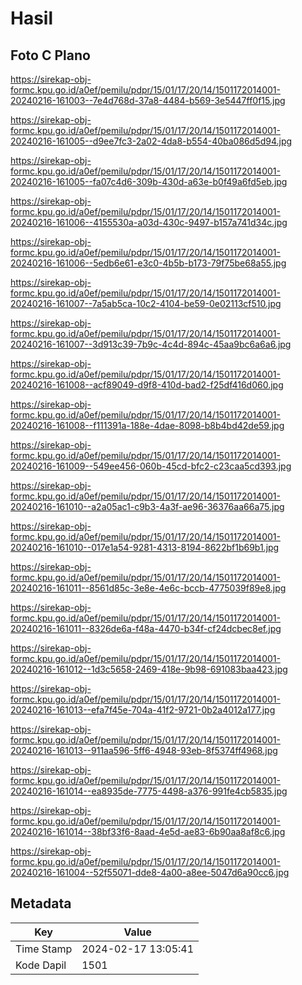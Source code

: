 # Hasil

## Foto C Plano

https://sirekap-obj-formc.kpu.go.id/a0ef/pemilu/pdpr/15/01/17/20/14/1501172014001-20240216-161003--7e4d768d-37a8-4484-b569-3e5447ff0f15.jpg

https://sirekap-obj-formc.kpu.go.id/a0ef/pemilu/pdpr/15/01/17/20/14/1501172014001-20240216-161005--d9ee7fc3-2a02-4da8-b554-40ba086d5d94.jpg

https://sirekap-obj-formc.kpu.go.id/a0ef/pemilu/pdpr/15/01/17/20/14/1501172014001-20240216-161005--fa07c4d6-309b-430d-a63e-b0f49a6fd5eb.jpg

https://sirekap-obj-formc.kpu.go.id/a0ef/pemilu/pdpr/15/01/17/20/14/1501172014001-20240216-161006--4155530a-a03d-430c-9497-b157a741d34c.jpg

https://sirekap-obj-formc.kpu.go.id/a0ef/pemilu/pdpr/15/01/17/20/14/1501172014001-20240216-161006--5edb6e61-e3c0-4b5b-b173-79f75be68a55.jpg

https://sirekap-obj-formc.kpu.go.id/a0ef/pemilu/pdpr/15/01/17/20/14/1501172014001-20240216-161007--7a5ab5ca-10c2-4104-be59-0e02113cf510.jpg

https://sirekap-obj-formc.kpu.go.id/a0ef/pemilu/pdpr/15/01/17/20/14/1501172014001-20240216-161007--3d913c39-7b9c-4c4d-894c-45aa9bc6a6a6.jpg

https://sirekap-obj-formc.kpu.go.id/a0ef/pemilu/pdpr/15/01/17/20/14/1501172014001-20240216-161008--acf89049-d9f8-410d-bad2-f25df416d060.jpg

https://sirekap-obj-formc.kpu.go.id/a0ef/pemilu/pdpr/15/01/17/20/14/1501172014001-20240216-161008--f111391a-188e-4dae-8098-b8b4bd42de59.jpg

https://sirekap-obj-formc.kpu.go.id/a0ef/pemilu/pdpr/15/01/17/20/14/1501172014001-20240216-161009--549ee456-060b-45cd-bfc2-c23caa5cd393.jpg

https://sirekap-obj-formc.kpu.go.id/a0ef/pemilu/pdpr/15/01/17/20/14/1501172014001-20240216-161010--a2a05ac1-c9b3-4a3f-ae96-36376aa66a75.jpg

https://sirekap-obj-formc.kpu.go.id/a0ef/pemilu/pdpr/15/01/17/20/14/1501172014001-20240216-161010--017e1a54-9281-4313-8194-8622bf1b69b1.jpg

https://sirekap-obj-formc.kpu.go.id/a0ef/pemilu/pdpr/15/01/17/20/14/1501172014001-20240216-161011--8561d85c-3e8e-4e6c-bccb-4775039f89e8.jpg

https://sirekap-obj-formc.kpu.go.id/a0ef/pemilu/pdpr/15/01/17/20/14/1501172014001-20240216-161011--8326de6a-f48a-4470-b34f-cf24dcbec8ef.jpg

https://sirekap-obj-formc.kpu.go.id/a0ef/pemilu/pdpr/15/01/17/20/14/1501172014001-20240216-161012--1d3c5658-2469-418e-9b98-691083baa423.jpg

https://sirekap-obj-formc.kpu.go.id/a0ef/pemilu/pdpr/15/01/17/20/14/1501172014001-20240216-161013--efa7f45e-704a-41f2-9721-0b2a4012a177.jpg

https://sirekap-obj-formc.kpu.go.id/a0ef/pemilu/pdpr/15/01/17/20/14/1501172014001-20240216-161013--911aa596-5ff6-4948-93eb-8f5374ff4968.jpg

https://sirekap-obj-formc.kpu.go.id/a0ef/pemilu/pdpr/15/01/17/20/14/1501172014001-20240216-161014--ea8935de-7775-4498-a376-991fe4cb5835.jpg

https://sirekap-obj-formc.kpu.go.id/a0ef/pemilu/pdpr/15/01/17/20/14/1501172014001-20240216-161014--38bf33f6-8aad-4e5d-ae83-6b90aa8af8c6.jpg

https://sirekap-obj-formc.kpu.go.id/a0ef/pemilu/pdpr/15/01/17/20/14/1501172014001-20240216-161004--52f55071-dde8-4a00-a8ee-5047d6a90cc6.jpg


## Metadata

| Key        | Value               |
| ---------- | ------------------- |
| Time Stamp | 2024-02-17 13:05:41 |
| Kode Dapil | 1501                |




